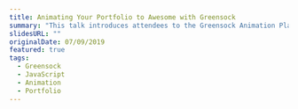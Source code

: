 ```yaml
---
title: Animating Your Portfolio to Awesome with Greensock
summary: "This talk introduces attendees to the Greensock Animation Platform (GSAP) and shows them how to get started. We also review some when's and why's for using animations and share fun demos to get them excited to try it on their own."
slidesURL: ""
originalDate: 07/09/2019
featured: true
tags:
  - Greensock
  - JavaScript
  - Animation
  - Portfolio
---
```

